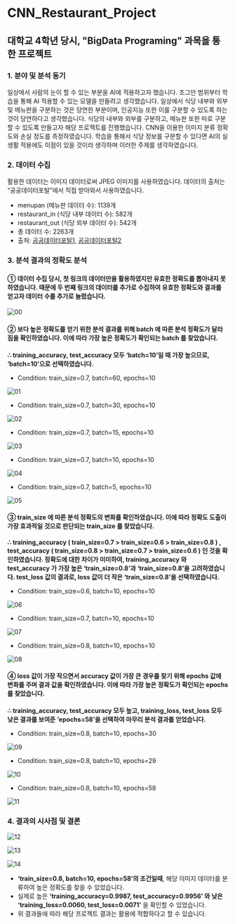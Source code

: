 # CNN_Restaurant_Project

## 대학교 4학년 당시, "BigData Programing" 과목을 통한 프로젝트

### 1.	분야 및 분석 동기
일상에서 사람의 눈이 할 수 있는 부분을 AI에 적용하고자 했습니다. 조그만 범위부터 학습을 통해 AI 적용할 수 있는 모델을 만들려고 생각했습니다. 일상에서 식당 내부와 외부 및 메뉴판을 구분하는 것은 당연한 부분이며, 인공지능 또한 이를 구분할 수 있도록 하는것이 당연하다고 생각했습니다.
식당의 내부와 외부를 구분하고, 메뉴판 또한 따로 구분할 수 있도록 만들고자 해당 프로젝트를 진행했습니다. CNN을 이용한 이미지 분류 정확도와 손실 정도를 측정하였습니다. 학습을 통해서 식당 정보를 구분할 수 있다면 AI의 실생활 적용에도 이점이 있을 것이라 생각하며 이러한 주제를 생각하였습니다.

### 2.	데이터 수집
활용한 데이터는 이미지 데이터로써 JPEG 이미지를 사용하였습니다. 데이터의 출처는 “공공데이터포털”에서 직접 받아와서 사용하였습니다.
-	menupan (메뉴판 데이터 수): 1139개
-	restaurant_in (식당 내부 데이터 수): 582개
-	restaurant_out (식당 외부 데이터 수): 542개
-	총 데이터 수: 2263개
- 출처: [공공데이터포털1](https://www.data.go.kr/data/15076758/fileData.do), [공공데이터포털2](https://www.data.go.kr/data/15076653/fileData.do)

### 3.	분석 결과의 정확도 분석
#### ①	데이터 수집 당시, 첫 링크의 데이터만을 활용하였지만 유효한 정확도를 뽑아내지 못하였습니다. 때문에 두 번째 링크의 데이터를 추가로 수집하여 유효한 정확도와 결과를 얻고자 데이터 수를 추가로 늘렸습니다.
![00](https://user-images.githubusercontent.com/86669008/145525444-1228d9df-cf85-4b3a-9380-42bdb5229655.jpg)
#### ②	보다 높은 정확도를 얻기 위한 분석 결과를 위해 batch 에 따른 분석 정확도가 달라짐을 확인하였습니다. 이에 따라 가장 높은 정확도가 확인되는 batch 를 찾았습니다.
**∴ training_accuracy, test_accuracy 모두 ‘batch=10’일 때 가장 높으므로, ‘batch=10’으로 선택하였습니다.**
-	Condition: train_size=0.7, batch=60, epochs=10

![01](https://user-images.githubusercontent.com/86669008/145526285-d5a5ad4b-cee3-4df6-806b-ec9fab334a12.jpg)
-	Condition: train_size=0.7, batch=30, epochs=10

![02](https://user-images.githubusercontent.com/86669008/145526288-e9bcd659-0f0d-4c68-8cf8-0b01f9b20654.jpg)
-	Condition: train_size=0.7, batch=15, epochs=10

![03](https://user-images.githubusercontent.com/86669008/145526289-b510191a-d653-4ef0-a15e-fbb33dffef96.jpg)
-	Condition: train_size=0.7, batch=10, epochs=10

![04](https://user-images.githubusercontent.com/86669008/145526290-207039e0-9f69-45bf-bb0c-1ceb9518fd5b.jpg)
-	Condition: train_size=0.7, batch=5, epochs=10

![05](https://user-images.githubusercontent.com/86669008/145526293-32875ce1-869f-4fee-9a42-91df07c61677.jpg)
#### ③	train_size 에 따른 분석 정확도의 변화를 확인하였습니다. 이에 따라 정확도 도출이 가장 효과적일 것으로 판단되는 train_size 를 찾았습니다.
**∴ training_accuracy ( train_size=0.7 > train_size=0.6 > train_size=0.8 ) , test_accuracy ( train_size=0.8 > train_size=0.7 > train_size=0.6 ) 인 것을 확인하였습니다. 정확도에 대한 차이가 미미하여, training_accuracy 와 test_accuracy 가 가장 높은 ‘train_size=0.8’과 ‘train_size=0.8’을 고려하였습니다. test_loss 값의 결과로, loss 값이 더 작은 ‘train_size=0.8’을 선택하였습니다.**
-	Condition: train_size=0.6, batch=10, epochs=10

![06](https://user-images.githubusercontent.com/86669008/145526294-fa6a9bb7-8add-4587-8c4e-96a691223d16.jpg)
-	Condition: train_size=0.7, batch=10, epochs=10

![07](https://user-images.githubusercontent.com/86669008/145526298-37748838-8b85-45c6-8c73-60bed545200d.jpg)
-	Condition: train_size=0.8, batch=10, epochs=10

![08](https://user-images.githubusercontent.com/86669008/145526299-86bc9024-6518-4ec4-9238-c77fd1c963c6.jpg)
#### ④	loss 값이 가장 작으면서 accuracy 값이 가장 큰 경우를 찾기 위해 epochs 값에 변화를 주며 결과 값을 확인하였습니다. 이에 따라 가장 높은 정확도가 확인되는 epochs 를 찾았습니다.
**∴ training_accuracy, test_accuracy 모두 높고, training_loss, test_loss 모두 낮은 결과를 보여준 ‘epochs=58’을 선택하여 마무리 분석 결과를 얻었습니다.**
-	Condition: train_size=0.8, batch=10, epochs=30

![09](https://user-images.githubusercontent.com/86669008/145526302-5bd744eb-a622-4786-84d6-59310e61b514.jpg)
-	Condition: train_size=0.8, batch=10, epochs=29

![10](https://user-images.githubusercontent.com/86669008/145526303-14e94eaf-0d69-425d-be31-d85088102e74.jpg)
-	Condition: train_size=0.8, batch=10, epochs=58

![11](https://user-images.githubusercontent.com/86669008/145526304-59af3fa3-59fa-4d88-b65c-a1cf4b3ddca2.jpg)
### 4.	결과의 시사점 및 결론
![12](https://user-images.githubusercontent.com/86669008/145526305-48517678-ace1-4b7f-ae16-f2172a3748f9.jpg)

![13](https://user-images.githubusercontent.com/86669008/145526307-da4e2ccb-1f8b-4345-b078-80f75f929451.jpg)

![14](https://user-images.githubusercontent.com/86669008/145526308-e144afcc-16a8-4a8c-b71c-5552e7e8a2f7.jpg)
-	**‘train_size=0.8, batch=10, epochs=58’의 조건일때**, 해당 이미지 데이터를 분류하여 높은 정확도를 찾을 수 있었습니다.
-	실제로 높은 **‘training_accuracy=0.9987, test_accuracy=0.9956’ 와 낮은 ‘training_loss=0.0060, test_loss=0.0071’** 을 확인할 수 있었습니다.
-	위 결과들에 따라 해당 프로젝트 결과는 활용에 적합하다고 할 수 있습니다.
